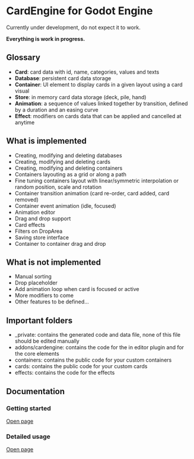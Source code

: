 CardEngine for Godot Engine
==========

Currently under development, do not expect it to work.

**Everything is work in progress.**


## Glossary

* **Card**: card data with id, name, categories, values and texts
* **Database**: persistent card data storage
* **Container**: UI element to display cards in a given layout using a card visual 
* **Store**: in memory card data storage (deck, pile, hand)
* **Animation**: a sequence of values linked together by transition, defined by a duration and an easing curve
* **Effect**: modifiers on cards data that can be applied and cancelled at anytime


## What is implemented

* Creating, modifying and deleting databases
* Creating, modifying and deleting cards
* Creating, modifying and deleting containers
* Containers layouting as a grid or along a path
* Fine tuning containers layout with linear/symmetric interpolation or random position, scale and rotation
* Container transition animation (card re-order, card added, card removed)
* Container event animation (idle, focused)
* Animation editor
* Drag and drop support
* Card effects
* Filters on DropArea
* Saving store interface
* Container to container drag and drop


## What is not implemented

* Manual sorting
* Drop placeholder
* Add animation loop when card is focused or active
* More modifiers to come
* Other features to be defined...


## Important folders

* _private: contains the generated code and data file, none of this file should be edited manually
* addons/cardengine: contains the code for the in editor plugin and for the core elements
* containers: contains the public code for your custom containers
* cards: contains the public code for your custom cards
* effects: contains the code for the effects


## Documentation

### Getting started

[Open page](https://www.braindead.bzh/page/getting-started)


### Detailed usage

[Open page](https://www.braindead.bzh/page/documentation)
